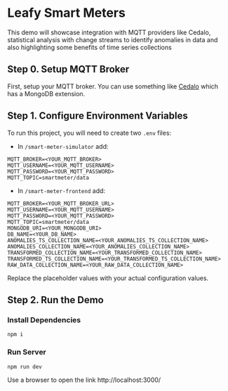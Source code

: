 # Leafy Smart Meters

This demo will showcase integration with MQTT providers like Cedalo, statistical analysis with change streams to identify anomalies in data and also highlighting some benefits of time series collections 

## Step 0. Setup MQTT Broker

First, setup your MQTT broker. You can use something like [Cedalo](https://cedalo.com/mqtt-broker-pro-mosquitto/) which has a MongoDB extension.

## Step 1. Configure Environment Variables

To run this project, you will need to create two `.env` files:

- In `/smart-meter-simulator` add:

```env
MQTT_BROKER=<YOUR_MQTT_BROKER>
MQTT_USERNAME=<YOUR_MQTT_USERNAME>
MQTT_PASSWORD=<YOUR_MQTT_PASSWORD>
MQTT_TOPIC=smartmeter/data
```

- In `/smart-meter-frontend` add:

```env
MQTT_BROKER=<YOUR_MQTT_BROKER_URL>
MQTT_USERNAME=<YOUR_MQTT_USERNAME>
MQTT_PASSWORD=<YOUR_MQTT_PASSWORD>
MQTT_TOPIC=smartmeter/data
MONGODB_URI=<YOUR_MONGODB_URI>
DB_NAME=<YOUR_DB_NAME>
ANOMALIES_TS_COLLECTION_NAME=<YOUR_ANOMALIES_TS_COLLECTION_NAME>
ANOMALIES_COLLECTION_NAME=<YOUR_ANOMALIES_COLLECTION_NAME>
TRANSFORMED_COLLECTION_NAME=<YOUR_TRANSFORMED_COLLECTION_NAME>
TRANSFORMED_TS_COLLECTION_NAME=<YOUR_TRANSFORMED_TS_COLLECTION_NAME>
RAW_DATA_COLLECTION_NAME=<YOUR_RAW_DATA_COLLECTION_NAME>
```

Replace the placeholder values with your actual configuration values.

## Step 2. Run the Demo

### Install Dependencies

```
npm i
```

### Run Server

```
npm run dev
```
Use a browser to open the link http://localhost:3000/

